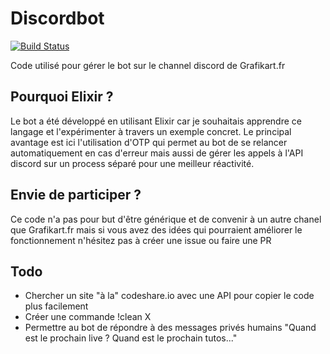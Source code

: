 # Discordbot

[![Build Status](https://travis-ci.org/Grafikart/GrafikartBot-Elixir.svg)](https://travis-ci.org/Grafikart/GrafikartBot-Elixir)

Code utilisé pour gérer le bot sur le channel discord de Grafikart.fr

## Pourquoi Elixir ?

Le bot a été développé en utilisant Elixir car je souhaitais apprendre ce langage et l'expérimenter
à travers un exemple concret. Le principal avantage est ici l'utilisation d'OTP qui permet
au bot de se relancer automatiquement en cas d'erreur mais aussi de gérer les appels à l'API discord
sur un process séparé pour une meilleur réactivité.

## Envie de participer ?

Ce code n'a pas pour but d'être générique et de convenir à un autre chanel que Grafikart.fr mais
si vous avez des idées qui pourraient améliorer le fonctionnement n'hésitez pas à créer une issue ou faire une PR

## Todo

  - Chercher un site "à la" codeshare.io avec une API pour copier le code plus facilement
  - Créer une commande !clean X
  - Permettre au bot de répondre à des messages privés humains "Quand est le prochain live ? Quand est le prochain tutos..."